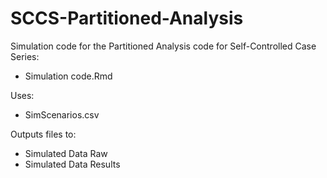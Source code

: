 # SCCS-Partitioned-Analysis

Simulation code for the Partitioned Analysis code for Self-Controlled Case Series:
- Simulation code.Rmd

Uses:
- SimScenarios.csv

Outputs files to:
- Simulated Data Raw
- Simulated Data Results